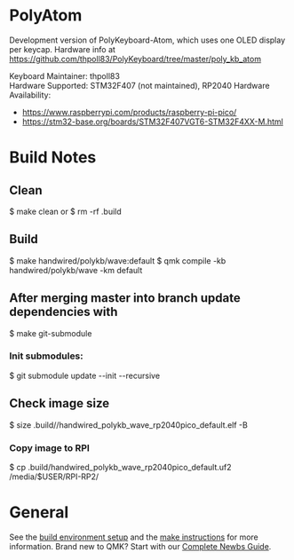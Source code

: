 # PolyAtom

Development version of PolyKeyboard-Atom, which uses one OLED display per keycap.
Hardware info at https://github.com/thpoll83/PolyKeyboard/tree/master/poly_kb_atom

Keyboard Maintainer: thpoll83  
Hardware Supported: STM32F407 (not maintained), RP2040
Hardware Availability:
 - https://www.raspberrypi.com/products/raspberry-pi-pico/
 - https://stm32-base.org/boards/STM32F407VGT6-STM32F4XX-M.html

# Build Notes

## Clean

$ make clean
or
$ rm -rf .build

## Build
$ make handwired/polykb/wave:default
$ qmk compile -kb handwired/polykb/wave -km default

## After merging master into branch update dependencies with

$ make git-submodule

### Init submodules:

$ git submodule update --init --recursive

## Check image size

$ size .build//handwired_polykb_wave_rp2040pico_default.elf -B

### Copy image to RPI

$ cp .build/handwired_polykb_wave_rp2040pico_default.uf2 /media/$USER/RPI-RP2/

# General

See the [build environment setup](https://docs.qmk.fm/#/getting_started_build_tools) and the [make instructions](https://docs.qmk.fm/#/getting_started_make_guide) for more information. Brand new to QMK? Start with our [Complete Newbs Guide](https://docs.qmk.fm/#/newbs).
